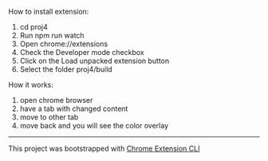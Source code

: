 How to install extension: 
  1. cd proj4
  2. Run npm run watch
  3. Open chrome://extensions
  4. Check the Developer mode checkbox
  5. Click on the Load unpacked extension button
  6. Select the folder proj4/build

How it works:
  1. open chrome browser
  2. have a tab with changed content
  3. move to other tab
  4. move back and you will see the color overlay

---

This project was bootstrapped with [Chrome Extension CLI](https://github.com/dutiyesh/chrome-extension-cli)